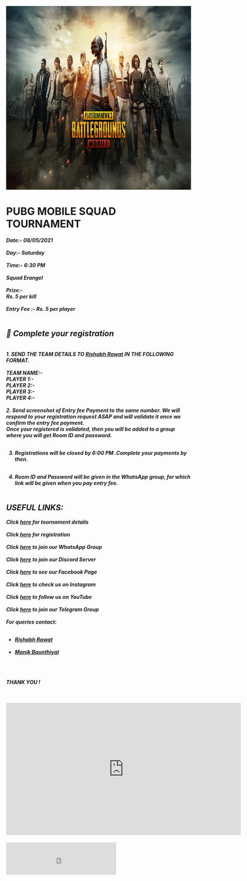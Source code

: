 <!DOCTYPE html>
<html>

<body>
<title>All 'n All PUBG Tournaments</title>

<img src="pubg.jpg" width="1500" height="500">
<h1>PUBG MOBILE SQUAD TOURNAMENT</h1>
<p><strong><em>Date:- 08/05/2021 <br>
<br>
Day:- Saturday<br>
<br>
Time:- 6:30 PM<br>
<br>
Squad Erangel<br>
<br>
Prize:-<br> 
Rs. 5 per kill<br>
<br>
Entry Fee :- Rs. 5 per player<br>
<br>

<h2>📝 Complete your registration<br></h2>
<br>
1. SEND THE TEAM DETAILS TO <a href ="https://wa.me/919410576788"> Rishabh Rawat</a> IN THE FOLLOWING FORMAT.<br>
<br>
TEAM NAME:-<br>
PLAYER 1:-<br>
PLAYER 2:-<br>
PLAYER 3:-<br>
PLAYER 4:-<br>
<br>
2.  Send screenshot of Entry fee Payment to the same number. We will respond to your registration request ASAP and will validate it once we confirm the entry fee payment.<br>
Once your registered is validated, then you will be added to a group where you will get Room ID and password.<br><br>

3. Registrations will be closed by 6:00 PM .Complete your payments by then.<br><br>

4.  Room ID and Password will be given in the WhatsApp group, for which link will be given when you pay entry fee.<br><br>

<h2>USEFUL LINKS:<br></h2>

Click <a href="https://www.toornament.com/en_GB/tournaments/3415329751851745280/information">here</a> for toornament details<br>
<br>
Click <a href="https://wa.me/919410576788"> here</a> for registration<br>
<br>
Click <a href="https://chat.whatsapp.com/Jq1VZDFVRI8KxBaGP9affJ">here</a> to join our WhatsApp Group<br>
<br>
Click <a href="https://discord.gg/AuMDtpJ">here</a> to join our Discord Server<br>
<br>
Click <a href="https://www.facebook.com/PUBG-Mobile-Tournaments-745088795858501/?ti=as"> here</a> to see our Facebook Page<br>
<br>
Click <a href="https://www.instagram.com/allnall246174?r=nametag"> here</a> to check us on Instagram<br>
<br>
Click <a href="https://www.youtube.com/channel/UC1xO4OMpSJSMWMq56M_JMaA"> here</a> to follow us on YouTube<br>
<br>
Click <a href="https://t.me/joinchat/LG9gCE_is0T0ZdPVrO-aDQ"> here</a> to join our Telegram Group<br>
<br>
For queries contact:<br><br><ul> 
<li><a href="https://wa.me/919410576788">Rishabh Rawat</a></li><br>
<li><a href="https://wa.me/917617409819">Manik Baunthiyal</a></li><br></ul>
<br><br>
THANK YOU !
</em></strong></p>
<br><br>
<iframe width="640" height="360" src="https://widget.toornament.com/tournaments/3415329751851745280/?_locale=en_GB" allowfullscreen frameborder="0"></iframe><br><br>

<iframe width="300" height="88" src="https://widget.toornament.com/tournaments/3415329751851745280/registration?_locale=en_GB&theme=discipline" allowfullscreen frameborder="0"></iframe>                      
</body>
</html>
